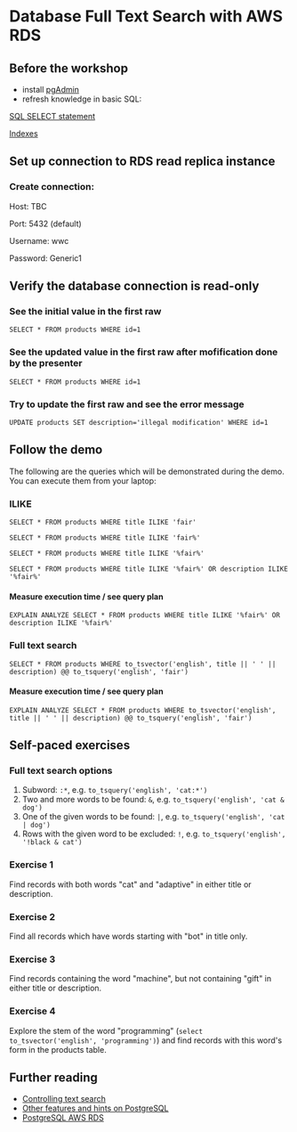 # Database Full Text Search with AWS RDS

## Before the workshop
- install [pgAdmin](https://www.pgadmin.org/download/)
- refresh knowledge in basic SQL:

[SQL SELECT statement](http://www.w3schools.com/sql/sql_select.asp)


[Indexes](http://postgresguide.com/performance/indexes.html)

## Set up connection to RDS read replica instance
### Create connection:

Host: TBC

Port: 5432 (default)

Username: wwc

Password: Generic1

## Verify the database connection is read-only

### See the initial value in the first raw
`SELECT * FROM products WHERE id=1`

### See the updated value in the first raw after mofification done by the presenter
`SELECT * FROM products WHERE id=1`

### Try to update the first raw and see the error message
`UPDATE products SET description='illegal modification' WHERE id=1`


## Follow the demo
The following are the queries which will be demonstrated during the demo. You can execute them from your laptop:
### ILIKE
`SELECT * FROM products WHERE title ILIKE 'fair'`

`SELECT * FROM products WHERE title ILIKE 'fair%'`

`SELECT * FROM products WHERE title ILIKE '%fair%'`

`SELECT * FROM products WHERE title ILIKE '%fair%' OR description ILIKE '%fair%'`

#### Measure execution time / see query plan
`EXPLAIN ANALYZE SELECT * FROM products WHERE title ILIKE '%fair%' OR description ILIKE '%fair%'`

### Full text search
`SELECT * FROM products
WHERE to_tsvector('english', title || ' ' || description) @@ to_tsquery('english', 'fair')`

#### Measure execution time / see query plan
`EXPLAIN ANALYZE SELECT * FROM products
WHERE to_tsvector('english', title || ' ' || description) @@ to_tsquery('english', 'fair')`

## Self-paced exercises
### Full text search options
1. Subword: `:*`, e.g. `to_tsquery('english', 'cat:*')`
2. Two and more words to be found: `&`, e.g. `to_tsquery('english', 'cat & dog')`
3. One of the given words to be found: `|`, e.g. `to_tsquery('english', 'cat | dog')`
4. Rows with the given word to be excluded: `!`, e.g. `to_tsquery('english', '!black & cat')`

### Exercise 1
Find records with both words "cat" and "adaptive" in either title or description.

### Exercise 2
Find all records which have words starting with "bot" in title only.

### Exercise 3
Find records containing the word "machine", but not containing "gift" in either title or description. 

### Exercise 4
Explore the stem of the word "programming" (`select to_tsvector('english', 'programming')`) and find records with this word's form in the products table.

## Further reading
- [Controlling text search](https://www.postgresql.org/docs/8.3/static/textsearch-controls.html)
- [Other features and hints on PostgreSQL](http://postgresguide.com/)
- [PostgreSQL AWS RDS](https://aws.amazon.com/rds/postgresql/)
